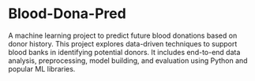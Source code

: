 # Blood-Dona-Pred
A machine learning project to predict future blood donations based on donor history. This project explores data-driven techniques to support blood banks in identifying potential donors. It includes end-to-end data analysis, preprocessing, model building, and evaluation using Python and popular ML libraries.

